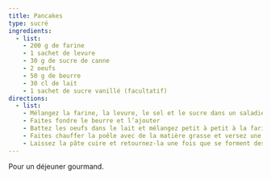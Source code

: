 ```yaml
---
title: Pancakes
type: sucré
ingredients:
  - list:
    - 200 g de farine
    - 1 sachet de levure
    - 30 g de sucre de canne
    - 2 oeufs
    - 50 g de beurre
    - 30 cl de lait
    - 1 sachet de sucre vanillé (facultatif)
directions:
  - list:
    - Mélangez la farine, la levure, le sel et le sucre dans un saladier
    - Faites fondre le beurre et l’ajouter
    - Battez les oeufs dans le lait et mélangez petit à petit à la farine
    - Faites chauffer la poêle avec de la matière grasse et versez une louche de pâte
    - Laissez la pâte cuire et retournez-la une fois que se forment des petites bulles
---
```


Pour un déjeuner gourmand.

